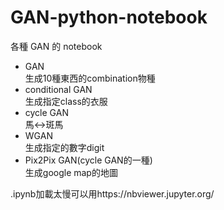 # GAN-python-notebook
各種 GAN 的 notebook   
* GAN  
生成10種東西的combination物種
* conditional GAN  
生成指定class的衣服
* cycle GAN  
馬<->斑馬
* WGAN  
生成指定的數字digit
* Pix2Pix GAN(cycle GAN的一種)  
生成google map的地圖

.ipynb加載太慢可以用https://nbviewer.jupyter.org/   
